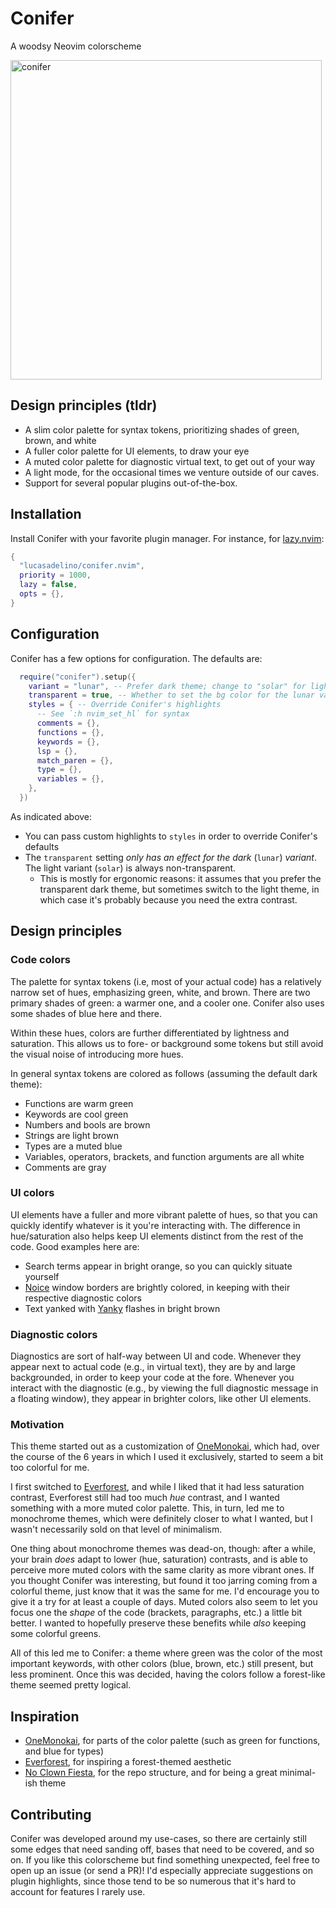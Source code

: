 # Conifer

A woodsy Neovim colorscheme

<img
  width="498"
  height="511"
  alt="conifer"
  src="https://github.com/user-attachments/assets/07359e51-0b1f-43c9-891f-6479e8315fd6" />

## Design principles (tldr)

- A slim color palette for syntax tokens, prioritizing shades of green, brown,
  and white
- A fuller color palette for UI elements, to draw your eye
- A muted color palette for diagnostic virtual text, to get out of your way
- A light mode, for the occasional times we venture outside of our caves.
- Support for several popular plugins out-of-the-box.

## Installation

Install Conifer with your favorite plugin manager. For instance, for [lazy.nvim](https://github.com/folke/lazy.nvim):

```lua
{
  "lucasadelino/conifer.nvim",
  priority = 1000,
  lazy = false,
  opts = {},
}
```

## Configuration

Conifer has a few options for configuration. The defaults are:

```lua
  require("conifer").setup({
    variant = "lunar", -- Prefer dark theme; change to "solar" for light
    transparent = true, -- Whether to set the bg color for the lunar variant
    styles = { -- Override Conifer's highlights
      -- See `:h nvim_set_hl` for syntax
      comments = {},
      functions = {},
      keywords = {},
      lsp = {},
      match_paren = {},
      type = {},
      variables = {},
    },
  })
```

As indicated above:

- You can pass custom highlights to `styles` in order to override Conifer's defaults
- The `transparent` setting *only has an effect for the dark* (`lunar`) *variant*.
The light variant (`solar`) is always non-transparent.
  - This is mostly for ergonomic reasons: it assumes that you prefer the transparent
    dark theme, but sometimes switch to the light theme, in which case it's probably
    because you need the extra contrast.

## Design principles

### Code colors

The palette for syntax tokens (i.e, most of your actual code) has a relatively
narrow set of hues, emphasizing green, white, and brown. There are two primary
shades of green: a warmer one, and a cooler one. Conifer also uses some shades
of blue here and there.

Within these hues, colors are further differentiated by lightness and saturation.
This allows us to fore- or background some tokens but still avoid the visual noise
of introducing more hues.

In general syntax tokens are colored as follows (assuming the default dark theme):

- Functions are warm green
- Keywords are cool green
- Numbers and bools are brown
- Strings are light brown
- Types are a muted blue
- Variables, operators, brackets, and function arguments are all white
- Comments are gray

### UI colors

UI elements have a fuller and more vibrant palette of hues, so that you can
quickly identify whatever is it you're interacting with. The difference in
hue/saturation also helps keep UI elements distinct from the rest of the code.
Good examples here are:

- Search terms appear in bright orange, so you can quickly situate yourself
- [Noice](https://github.com/folke/noice.nvim) window borders are brightly colored,
  in keeping with their respective diagnostic colors
- Text yanked with [Yanky](https://github.com/gbprod/yanky.nvim) flashes in
  bright brown

### Diagnostic colors

Diagnostics are sort of half-way between UI and code. Whenever they appear next
to actual code (e.g., in virtual text), they are by and large backgrounded, in
order to keep your code at the fore. Whenever you interact with the diagnostic
(e.g., by viewing the full diagnostic message in a floating window), they appear
in brighter colors, like other UI elements.

### Motivation

This theme started out as a customization of
[OneMonokai](https://github.com/azemoh/vscode-one-monokai),
which had, over the course of the 6 years in which I used it exclusively, started
to seem a bit too colorful for me.

I first switched to [Everforest](https://github.com/sainnhe/everforest), and
while I liked that it had less saturation contrast, Everforest still had too much
*hue* contrast, and I wanted something with a more muted color palette. This, in
turn, led me to monochrome themes, which were definitely closer to what I wanted,
but I wasn't necessarily sold on that level of minimalism.

One thing about monochrome themes was dead-on, though: after a while, your brain
*does* adapt to lower (hue, saturation) contrasts, and is able to perceive more
muted colors with the same clarity as more vibrant ones. If you thought Conifer was
interesting, but found it too jarring coming from a colorful theme, just know that
it was the same for me. I'd encourage you to give it a try for at least a couple
of days. Muted colors also seem to let you focus one the *shape* of the code
(brackets, paragraphs, etc.) a little bit better. I wanted to hopefully preserve
these benefits while *also* keeping some colorful greens.

All of this led me to Conifer: a theme where green was the color of the most
important keywords, with other colors (blue, brown, etc.) still present, but
less prominent. Once this was decided, having the colors follow a forest-like theme
seemed pretty logical.

## Inspiration

- [OneMonokai](https://github.com/azemoh/vscode-one-monokai),
  for parts of the color palette (such as green for functions, and blue for types)
- [Everforest](https://github.com/sainnhe/everforest),
  for inspiring a forest-themed aesthetic
- [No Clown Fiesta](https://github.com/no-clown-fiesta/no-clown-fiesta.nvim/),
  for the repo structure, and for being a great minimal-ish theme

## Contributing

Conifer was developed around my use-cases, so there are certainly still some edges
that need sanding off, bases that need to be covered, and so on. If you like this
colorscheme but find something unexpected, feel free to open up an issue (or send
a PR)! I'd especially appreciate suggestions on plugin highlights, since those tend
to be so numerous that it's hard to account for features I rarely use.
